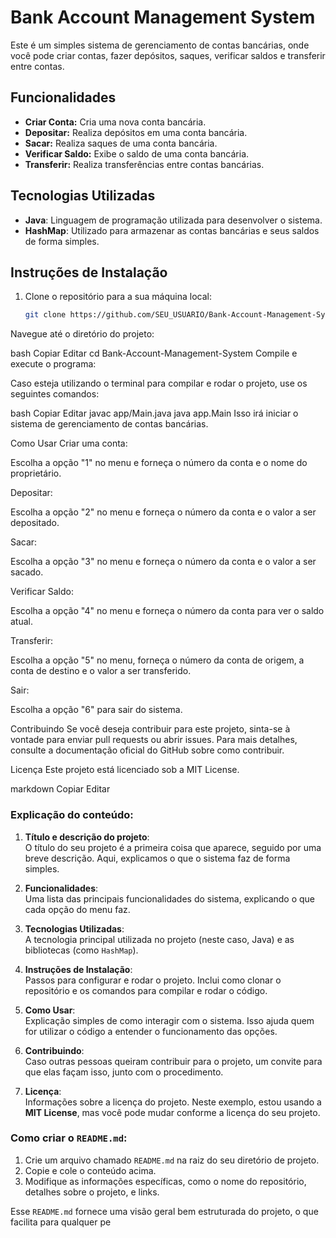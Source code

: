 # Bank Account Management System

Este é um simples sistema de gerenciamento de contas bancárias, onde você pode criar contas, fazer depósitos, saques, verificar saldos e transferir entre contas.

## Funcionalidades

- **Criar Conta:** Cria uma nova conta bancária.
- **Depositar:** Realiza depósitos em uma conta bancária.
- **Sacar:** Realiza saques de uma conta bancária.
- **Verificar Saldo:** Exibe o saldo de uma conta bancária.
- **Transferir:** Realiza transferências entre contas bancárias.

## Tecnologias Utilizadas

- **Java**: Linguagem de programação utilizada para desenvolver o sistema.
- **HashMap**: Utilizado para armazenar as contas bancárias e seus saldos de forma simples.

## Instruções de Instalação

1. Clone o repositório para a sua máquina local:

   ```bash
   git clone https://github.com/SEU_USUARIO/Bank-Account-Management-System.git
Navegue até o diretório do projeto:

bash
Copiar
Editar
cd Bank-Account-Management-System
Compile e execute o programa:

Caso esteja utilizando o terminal para compilar e rodar o projeto, use os seguintes comandos:

bash
Copiar
Editar
javac app/Main.java
java app.Main
Isso irá iniciar o sistema de gerenciamento de contas bancárias.

Como Usar
Criar uma conta:

Escolha a opção "1" no menu e forneça o número da conta e o nome do proprietário.

Depositar:

Escolha a opção "2" no menu e forneça o número da conta e o valor a ser depositado.

Sacar:

Escolha a opção "3" no menu e forneça o número da conta e o valor a ser sacado.

Verificar Saldo:

Escolha a opção "4" no menu e forneça o número da conta para ver o saldo atual.

Transferir:

Escolha a opção "5" no menu, forneça o número da conta de origem, a conta de destino e o valor a ser transferido.

Sair:

Escolha a opção "6" para sair do sistema.

Contribuindo
Se você deseja contribuir para este projeto, sinta-se à vontade para enviar pull requests ou abrir issues. Para mais detalhes, consulte a documentação oficial do GitHub sobre como contribuir.

Licença
Este projeto está licenciado sob a MIT License.

markdown
Copiar
Editar

### Explicação do conteúdo:

1. **Título e descrição do projeto**:  
   O título do seu projeto é a primeira coisa que aparece, seguido por uma breve descrição. Aqui, explicamos o que o sistema faz de forma simples.

2. **Funcionalidades**:  
   Uma lista das principais funcionalidades do sistema, explicando o que cada opção do menu faz.

3. **Tecnologias Utilizadas**:  
   A tecnologia principal utilizada no projeto (neste caso, Java) e as bibliotecas (como `HashMap`).

4. **Instruções de Instalação**:  
   Passos para configurar e rodar o projeto. Inclui como clonar o repositório e os comandos para compilar e rodar o código.

5. **Como Usar**:  
   Explicação simples de como interagir com o sistema. Isso ajuda quem for utilizar o código a entender o funcionamento das opções.

6. **Contribuindo**:  
   Caso outras pessoas queiram contribuir para o projeto, um convite para que elas façam isso, junto com o procedimento.

7. **Licença**:  
   Informações sobre a licença do projeto. Neste exemplo, estou usando a **MIT License**, mas você pode mudar conforme a licença do seu projeto.

### Como criar o `README.md`:

1. Crie um arquivo chamado `README.md` na raiz do seu diretório de projeto.
2. Copie e cole o conteúdo acima.
3. Modifique as informações específicas, como o nome do repositório, detalhes sobre o projeto, e links.

Esse `README.md` fornece uma visão geral bem estruturada do projeto, o que facilita para qualquer pe